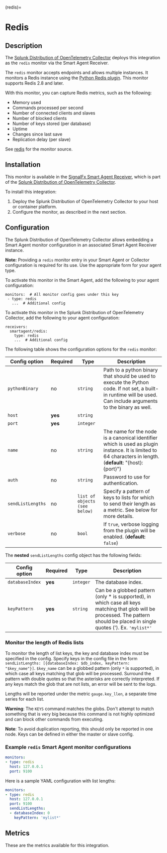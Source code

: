 (redis)=

# Redis

<meta name="description" content="Documentation on the redis monitor">

## Description

The [Splunk Distribution of OpenTelemetry Collector](https://github.com/signalfx/splunk-otel-collector) deploys this integration as the `redis` monitor  via the Smart Agent Receiver.

The `redis` monitor accepts endpoints and allows multiple instances. It monitors a Redis instance using the [Python Redis plugin](https://github.com/signalfx/redis-collectd-plugin). This monitor supports Redis 2.8 and later.

With this monitor, you can capture Redis metrics, such as the following:

 * Memory used
 * Commands processed per second
 * Number of connected clients and slaves
 * Number of blocked clients
 * Number of keys stored (per database)
 * Uptime
 * Changes since last save
 * Replication delay (per slave)

See [redis](https://github.com/signalfx/signalfx-agent/tree/main/pkg/monitors/collectd/redis) for the monitor source.


## Installation

This monitor is available in the [SignalFx Smart Agent Receiver](https://github.com/signalfx/splunk-otel-collector/tree/main/internal/receiver/smartagentreceiver), which is part of the [Splunk Distribution of OpenTelemetry Collector](https://github.com/signalfx/splunk-otel-collector).

To install this integration:

1. Deploy the Splunk Distribution of OpenTelemetry Collector to your host or container platform.
2. Configure the monitor, as described in the next section.

## Configuration

The Splunk Distribution of OpenTelemetry Collector allows embedding a Smart Agent monitor configuration in an associated Smart Agent Receiver instance.

**Note:** Providing a `redis` monitor entry in your Smart Agent or Collector configuration is required for its use. Use the appropriate form for your agent type.

To activate this monitor in the Smart Agent, add the following to your agent configuration:

```
monitors:  # All monitor config goes under this key
 - type: redis
   ...  # Additional config
```

To activate this monitor in the Splunk Distribution of OpenTelemetry Collector, add the following to your agent configuration:

```
receivers:
  smartagent/redis:
    type: redis
    ...  # Additional config
```

The following table shows the configuration options for the `redis` monitor:

| Config option | Required | Type | Description |
| --- | --- | --- | --- |
| `pythonBinary` | no | `string` | Path to a python binary that should be used to execute the Python code. If not set, a built-in runtime will be used.  Can include arguments to the binary as well. |
| `host` | **yes** | `string` |  |
| `port` | **yes** | `integer` |  |
| `name` | no | `string` | The name for the node is a canonical identifier which is used as plugin instance. It is limited to 64 characters in length.  (**default**: "{host}:{port}") |
| `auth` | no | `string` | Password to use for authentication. |
| `sendListLengths` | no | `list of objects (see below)` | Specify a pattern of keys to lists for which to send their length as a metric. See below for more details. |
| `verbose` | no | `bool` | If `true`, verbose logging from the plugin will be enabled. (**default:** `false`) |


The **nested** `sendListLengths` config object has the following fields:

| Config option | Required | Type | Description |
| --- | --- | --- | --- |
| `databaseIndex` | **yes** | `integer` | The database index. |
| `keyPattern` | **yes** | `string` | Can be a globbed pattern (only * is supported), in which case all keys matching that glob will be processed.  The pattern should be placed in single quotes (').  Ex. `'mylist*'` |


### Monitor the length of Redis lists

To monitor the length of list keys, the key and database index must be
specified in the config. Specify keys in the config file in the form
`sendListLengths: [{databaseIndex: $db_index, keyPattern: "$key_name"}]`.
`$key_name` can be a globbed pattern (only `*` is supported), in which case
all keys matching that glob will be processed.  Surround
the pattern with double quotes so that the asterisks are correctly interpreted.  If any keys match the glob that are not lists, an error
will be sent to the logs.

Lengths will be reported under the metric `gauge.key_llen`, a
separate time series for each list.

**Warning**: The `KEYS` command matches the globs. Don't attempt to
match something that is very big because this command is not highly optimized and can block other commands from executing.

**Note**: To avoid duplication reporting, this should only be reported in one node.
Keys can be defined in either the master or slave config.


### Example `redis` Smart Agent monitor configurations

```yaml
monitors:
- type: redis
  host: 127.0.0.1
  port: 9100
```

Here is a sample YAML configuration with list lengths:

```yaml
monitors:
- type: redis
  host: 127.0.0.1
  port: 9100
  sendListLengths:
  - databaseIndex: 0
    keyPattern: 'mylist*'
```


## Metrics

These are the metrics available for this integration.

<div class="metrics-table" type="redis" include="markdown"></div>
